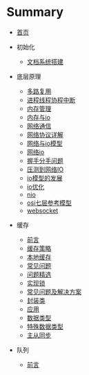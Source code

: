 # Summary

* [首页](README.md)

* 初始化
  - [文档系统搭建](文档系统搭建.md) 

* 底层原理
  *  [多路复用](底层原理/多路复用.md) 
  *  [进程线程协程中断](底层原理/进程线程协程中断.md) 
  *  [内存管理](底层原理/内存管理.md) 
  *  [内存与io](底层原理/内存与io.md) 
  *  [网络通信](底层原理/网络通信.md) 
  *  [网络协议详解](底层原理/网络协议详解.md) 
  *  [网络与io模型](底层原理/网络与io模型.md) 
  *  [网络io](底层原理/网络io.md) 
  *  [握手分手问题](底层原理/握手分手问题.md) 
  *  [压测到网络IO](底层原理/压测到网络IO.md) 
  *  [io模型的发展](底层原理/io模型的发展.md) 
  *  [io优化](底层原理/io优化.md) 
  *  [nio](底层原理/nio.md) 
  *  [osi七层参考模型](底层原理/osi七层参考模型.md) 
  *  [websocket](底层原理/websocket.md) 
* 缓存
  *  [前言](缓存/SUMMARY.md) 
  *  [缓存策略](缓存/缓存策略.md) 
  *  [本地缓存](缓存/本地缓存.md) 
  *  [常见问题](缓存/常见问题.md) 
  *  [问题精选](缓存/问题精选.md) 
  *  [实现锁](缓存/实现锁.md) 
  *  [常见问题及解决方案](缓存/常见问题及解决方案.md) 
  *  [封装类](缓存/封装类.md)  
  *  [应用](缓存/应用.md) 
  *  [数据类型](缓存/数据类型.md) 
  *  [特殊数据类型](缓存/特殊数据类型.md) 
  *  [主从同步](缓存/主从同步.md) 

* 队列
  * [前言](队列/README.md) 

